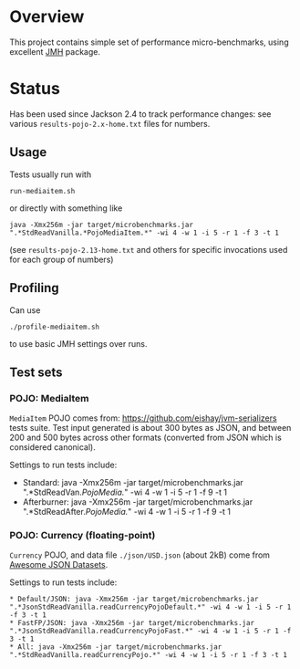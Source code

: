 # Overview

This project contains simple set of performance micro-benchmarks, using excellent
[JMH](http://openjdk.java.net/projects/code-tools/jmh/) package.

# Status

Has been used since Jackson 2.4 to track performance changes: see various `results-pojo-2.x-home.txt`
files for numbers.

## Usage

Tests usually run with

    run-mediaitem.sh

or directly with something like

    java -Xmx256m -jar target/microbenchmarks.jar ".*StdReadVanilla.*PojoMediaItem.*" -wi 4 -w 1 -i 5 -r 1 -f 3 -t 1

(see `results-pojo-2.13-home.txt` and others for specific invocations used for each group of numbers)

## Profiling

Can use

    ./profile-mediaitem.sh

to use basic JMH settings over runs.

## Test sets

### POJO: MediaItem

`MediaItem` POJO comes from: https://github.com/eishay/jvm-serializers tests suite.
Test input generated is about 300 bytes as JSON, and between 200 and 500 bytes across other formats (converted from JSON which is considered canonical).

Settings to run tests include:

* Standard: java -Xmx256m -jar target/microbenchmarks.jar ".*StdReadVan.*PojoMedia.*" -wi 4 -w 1 -i 5 -r 1 -f 9 -t 1
* Afterburner: java -Xmx256m -jar target/microbenchmarks.jar ".*StdReadAfter.*PojoMedia.*" -wi 4 -w 1 -i 5 -r 1 -f 9 -t 
1

### POJO: Currency (floating-point)

`Currency` POJO, and data file `./json/USD.json` (about 2kB) come from [Awesome JSON Datasets](https://github.com/jdorfman/awesome-json-datasets#currency).

Settings to run tests include:

```
* Default/JSON: java -Xmx256m -jar target/microbenchmarks.jar ".*JsonStdReadVanilla.readCurrencyPojoDefault.*" -wi 4 -w 1 -i 5 -r 1 -f 3 -t 1
* FastFP/JSON: java -Xmx256m -jar target/microbenchmarks.jar ".*JsonStdReadVanilla.readCurrencyPojoFast.*" -wi 4 -w 1 -i 5 -r 1 -f 3 -t 1
* All: java -Xmx256m -jar target/microbenchmarks.jar ".*StdReadVanilla.readCurrencyPojo.*" -wi 4 -w 1 -i 5 -r 1 -f 3 -t 1
```
